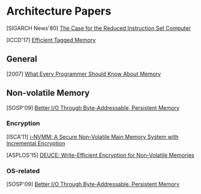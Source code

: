 # Architecture Papers

[SIGARCH News'80] [The Case for the Reduced Instruction Set
Computer](https://www.cs.utexas.edu/users/fussell/courses/cs352h/papers/risc.pdf)

[ICCD'17] [Efficient Tagged
Memory](https://ieeexplore.ieee.org/document/8119285)

## General
[2007] [What Every Programmer Should Know About
Memory](https://people.freebsd.org/~lstewart/articles/cpumemory.pdf)

## Non-volatile Memory

[SOSP'09] [Better I/O Through Byte-Addressable, Persistent
Memory](https://www.microsoft.com/en-us/research/wp-content/uploads/2016/02/BPFS.pdf)

### Encryption
[ISCA'11] [i-NVMM: A Secure Non-Volatile Main Memory System with
Incremental Encryption](https://ieeexplore.ieee.org/document/6307756)

[ASPLOS'15] [DEUCE: Write-Efficient Encryption for Non-Volatile
Memories](https://courses.engr.illinois.edu/ece598ms/sp2018/papers/paper142.pdf)

### OS-related
[SOSP'09] [Better I/O Through Byte-Addressable, Persistent
Memory](https://www.microsoft.com/en-us/research/wp-content/uploads/2016/02/BPFS.pdf)
